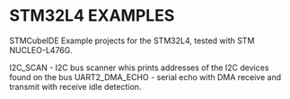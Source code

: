 # STM32L4 EXAMPLES

STMCubeIDE Example projects for the STM32L4, tested with STM NUCLEO-L476G.

I2C_SCAN - I2C bus scanner whis prints addresses of the I2C devices found on the bus
UART2_DMA_ECHO - serial echo with DMA receive and transmit with receive idle detection.
 
